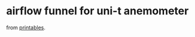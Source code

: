 # airflow funnel for uni-t anemometer

from [printables](https://www.printables.com/model/792666-airflow-funnel-for-uni-t-anemometer/files).
